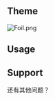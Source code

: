 ## Theme

![Foil.png](https://github.com/chenmingjia/Theme/blob/master/Foil.png?imageMogr2/auto-orient/strip%7CimageView2/2/w/1240)

## Usage


## Support
还有其他问题？




